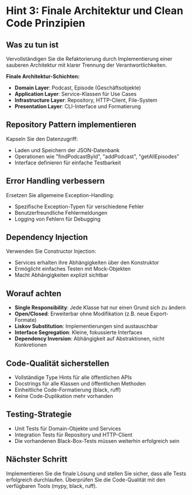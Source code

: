 # Hint 3: Finale Architektur und Clean Code Prinzipien

## Was zu tun ist
Vervollständigen Sie die Refaktorierung durch Implementierung einer sauberen Architektur mit klarer Trennung der Verantwortlichkeiten.

**Finale Architektur-Schichten:**
- **Domain Layer**: Podcast, Episode (Geschäftsobjekte)
- **Application Layer**: Service-Klassen für Use Cases
- **Infrastructure Layer**: Repository, HTTP-Client, File-System
- **Presentation Layer**: CLI-Interface und Formatierung

## Repository Pattern implementieren
Kapseln Sie den Datenzugriff:
- Laden und Speichern der JSON-Datenbank
- Operationen wie "findPodcastById", "addPodcast", "getAllEpisodes"
- Interface definieren für einfache Testbarkeit

## Error Handling verbessern
Ersetzen Sie allgemeine Exception-Handling:
- Spezifische Exception-Typen für verschiedene Fehler
- Benutzerfreundliche Fehlermeldungen
- Logging von Fehlern für Debugging

## Dependency Injection
Verwenden Sie Constructor Injection:
- Services erhalten ihre Abhängigkeiten über den Konstruktor
- Ermöglicht einfaches Testen mit Mock-Objekten
- Macht Abhängigkeiten explizit sichtbar

## Worauf achten
- **Single Responsibility**: Jede Klasse hat nur einen Grund sich zu ändern
- **Open/Closed**: Erweiterbar ohne Modifikation (z.B. neue Export-Formate)
- **Liskov Substitution**: Implementierungen sind austauschbar
- **Interface Segregation**: Kleine, fokussierte Interfaces
- **Dependency Inversion**: Abhängigkeit auf Abstraktionen, nicht Konkretionen

## Code-Qualität sicherstellen
- Vollständige Type Hints für alle öffentlichen APIs
- Docstrings für alle Klassen und öffentlichen Methoden
- Einheitliche Code-Formatierung (black, ruff)
- Keine Code-Duplikation mehr vorhanden

## Testing-Strategie
- Unit Tests für Domain-Objekte und Services
- Integration Tests für Repository und HTTP-Client
- Die vorhandenen Black-Box-Tests müssen weiterhin erfolgreich sein

## Nächster Schritt
Implementieren Sie die finale Lösung und stellen Sie sicher, dass alle Tests erfolgreich durchlaufen. Überprüfen Sie die Code-Qualität mit den verfügbaren Tools (mypy, black, ruff).